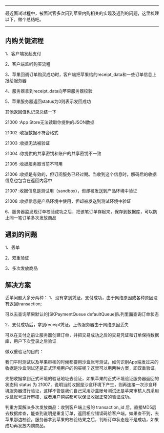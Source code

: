 --------

最近面试过程中，被面试官多次问到苹果内购相关的实现及遇到的问题，这里梳理以下，做个总结吧。


----------


## 内购关键流程 ##

1、客户端发起支付

2、客户端监听购买流程

3、苹果回调订单购买成功时，客户端把苹果给的receipt_data和一些订单信息上报给服务器

4、服务器拿到receipt_data向苹果服务器校验

5、苹果服务器返回status为0则表示发回成功

其他返回值也记录总结一下

21000 :App Store无法读取你提供的JSON数据

21002 :收据数据不符合格式

21003 :收据无法被验证

21004 :你提供的共享密钥和账户的共享密钥不一致

21005 :收据服务器当前不可用

21006 :收据是有效的，但订阅服务已经过期。当收到这个信息时，解码后的收据信息也包含在返回内容中

21007 :收据信息是测试用（sandbox），但却被发送到产品环境中验证

21008 :收据信息是产品环境中使用，但却被发送到测试环境中验证

6、服务器监发现订单校验成功之后，把该笔订单存起来，保存到数据库，可以防止同一笔订单多次发放商品


## 遇到的问题 ##

1、丢单

2、双重验证

3、多次发放商品


## 解决方案 ##

丢单问题大多分两种：
1、没有拿到凭证，支付成功，由于网络原因或各种原因没有返回transaction;

可以去查询苹果默认的[SKPaymentQueue defaultQueue]队列里面查询订单状态

2、支付成功后，拿到receipt凭证，上传服务器由于网络原因丢失

可以在支付之前让服务器创建订单，并把交易成功之后的交易凭证和订单保持数据库，用户下次登录之后验证

做双重验证的目的：

我们平时测试以及苹果审核的时候都要用沙盒账号测试，如何识别App端发过来的收据是沙盒测试还是正式环境用户的购买呢？这里可以用两种方案，即双重验证。

先把收据拿到正式环境的验证地址去验证，如果苹果的正式环境验证服务器返回的状态码 status 为 21007，说明当前收据是沙盒环境下产生，则再连接一次沙盒环境服务器进行验证，这样不管是我们自己采用沙盒账号测试还是苹果审核人员采用沙盒账号进行审核、或者用户购买都可以保证收据正常的验证成功。

判重方案解决多次发放商品：收到客户端上报的 transaction_id 后，直接MD5后去数据库查，能查到说明是重复订单，返回相应错误码给客户端，如果查不到，去苹果那边校验。服务器拿到苹果的校验结果之后，判断订单状态是不是成功，如果成功再发放内购商品。
  





